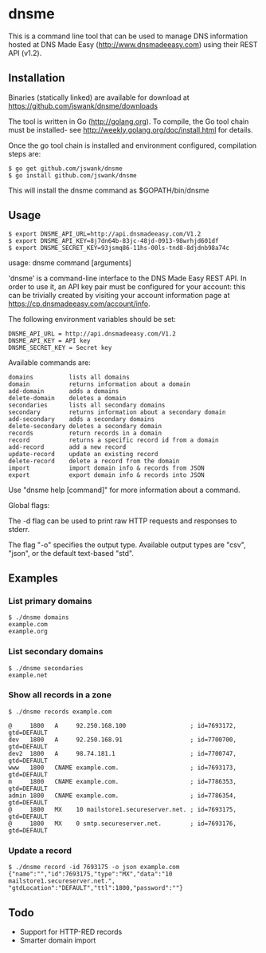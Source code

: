 # dnsme

This is a command line tool that can be used to manage DNS information
hosted at DNS Made Easy (http://www.dnsmadeeasy.com) using their REST
API (v1.2).  

## Installation

Binaries (statically linked) are available for download at
https://github.com/jswank/dnsme/downloads

The tool is written in Go (http://golang.org). To compile, the Go tool
chain must be installed- see http://weekly.golang.org/doc/install.html
for details.

Once the go tool chain is installed and environment configured,
compilation steps are:

	$ go get github.com/jswank/dnsme
	$ go install github.com/jswank/dnsme

This will install the dnsme command as $GOPATH/bin/dnsme

## Usage

	$ export DNSME_API_URL=http://api.dnsmadeeasy.com/V1.2
	$ export DNSME_API_KEY=8j7dn64b-83jc-48jd-0913-98wrhjd601df
	$ export DNSME_SECRET_KEY=93jsmq86-11hs-00ls-tnd8-8djdnb98a74c

usage: dnsme command [arguments]

'dnsme' is a command-line interface to the DNS Made Easy REST API.  In
order to use it, an API key pair must be configured for your account:
this can be trivially created by visiting your account information page
at https://cp.dnsmadeeasy.com/account/info.

The following environment variables should be set:

    DNSME_API_URL = http://api.dnsmadeeasy.com/V1.2
    DNSME_API_KEY = API key
    DNSME_SECRET_KEY = Secret key

Available commands are:

    domains          lists all domains
    domain           returns information about a domain
    add-domain       adds a domains
    delete-domain    deletes a domain
    secondaries      lists all secondary domains
    secondary        returns information about a secondary domain
    add-secondary    adds a secondary domains
    delete-secondary deletes a secondary domain
    records          return records in a domain
    record           returns a specific record id from a domain
    add-record       add a new record
    update-record    update an existing record
    delete-record    delete a record from the domain
    import           import domain info & records from JSON
    export           export domain info & records into JSON 

Use "dnsme help [command]" for more information about a command.

Global flags:

The -d flag can be used to print raw HTTP requests and responses to
stderr.

The flag "-o" specifies the output type.  Available output types are
"csv", "json", or the default text-based "std".

## Examples

### List primary domains

	$ ./dnsme domains
	example.com
	example.org

### List secondary domains

	$ ./dnsme secondaries
	example.net

### Show all records in a zone

	$ ./dnsme records example.com

	@     1800   A     92.250.168.100                  ; id=7693172, gtd=DEFAULT
	dev   1800   A     92.250.168.91                   ; id=7700700, gtd=DEFAULT
	dev2  1800   A     98.74.181.1                     ; id=7700747, gtd=DEFAULT
	www   1800   CNAME example.com.                    ; id=7693173, gtd=DEFAULT
	m     1800   CNAME example.com.                    ; id=7786353, gtd=DEFAULT
	admin 1800   CNAME example.com.                    ; id=7786354, gtd=DEFAULT
	@     1800   MX    10 mailstore1.secureserver.net. ; id=7693175, gtd=DEFAULT
	@     1800   MX    0 smtp.secureserver.net.        ; id=7693176, gtd=DEFAULT

### Update a record

	$ ./dnsme record -id 7693175 -o json example.com
	{"name":"","id":7693175,"type":"MX","data":"10 mailstore1.secureserver.net.",
	"gtdLocation":"DEFAULT","ttl":1800,"password":""}

## Todo

* Support for HTTP-RED records
* Smarter domain import
